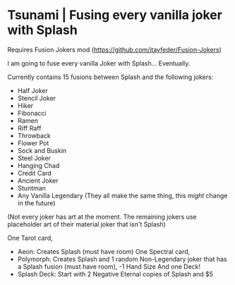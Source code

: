 # Tsunami | Fusing every vanilla joker with Splash

Requires Fusion Jokers mod (https://github.com/itayfeder/Fusion-Jokers)

I am going to fuse every vanilla Joker with Splash... Eventually.

Currently contains 15 fusions between Splash and the following jokers:
- Half Joker
- Stencil Joker
- Hiker
- Fibonacci
- Ramen
- Riff Raff
- Throwback
- Flower Pot
- Sock and Buskin
- Steel Joker
- Hanging Chad
- Credit Card
- Ancient Joker
- Stuntman
- Any Vanilla Legendary (They all make the same thing, this *might* change in the future)

(Not every joker has art at the moment. The remaining jokers use placeholder art of their material joker that isn't Splash)

One Tarot card,
- Aeon: Creates Splash (must have room)
One Spectral card,
- Polymorph: Creates Splash and 1 random Non-Legendary joker that has a Splash fusion (must have room), -1 Hand Size
And one Deck!
- Splash Deck: Start with 2 Negative Eternal copies of Splash and $5

